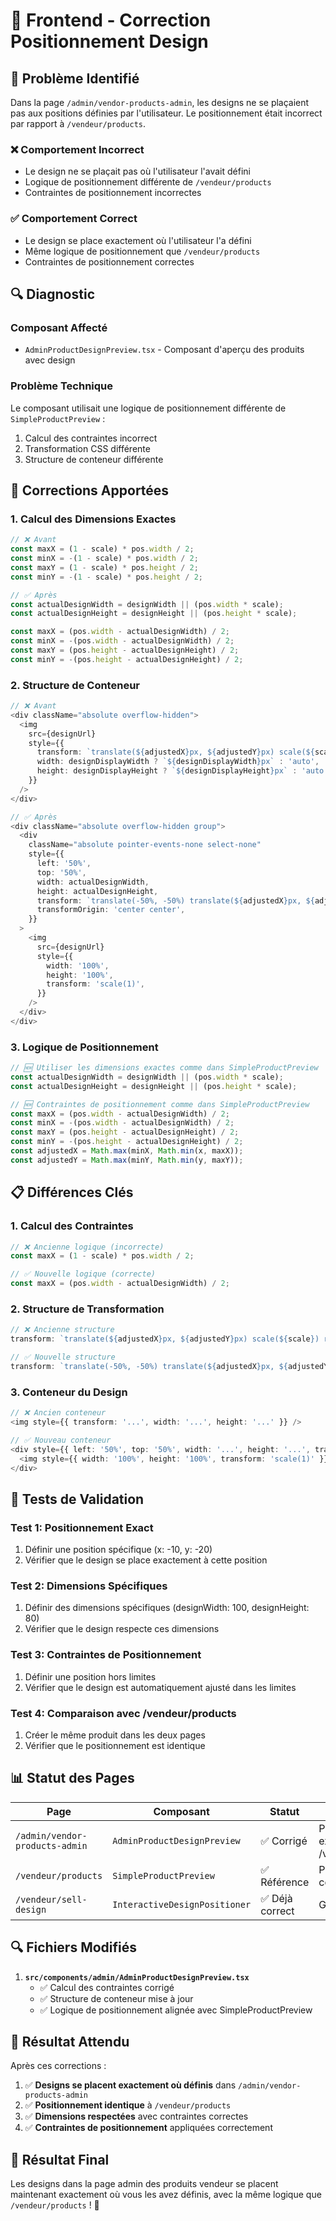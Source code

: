 # 🔧 Frontend - Correction Positionnement Design

## 🚨 **Problème Identifié**

Dans la page `/admin/vendor-products-admin`, les designs ne se plaçaient pas aux positions définies par l'utilisateur. Le positionnement était incorrect par rapport à `/vendeur/products`.

### **❌ Comportement Incorrect**
- Le design ne se plaçait pas où l'utilisateur l'avait défini
- Logique de positionnement différente de `/vendeur/products`
- Contraintes de positionnement incorrectes

### **✅ Comportement Correct**
- Le design se place exactement où l'utilisateur l'a défini
- Même logique de positionnement que `/vendeur/products`
- Contraintes de positionnement correctes

## 🔍 **Diagnostic**

### **Composant Affecté**
- `AdminProductDesignPreview.tsx` - Composant d'aperçu des produits avec design

### **Problème Technique**
Le composant utilisait une logique de positionnement différente de `SimpleProductPreview` :
1. Calcul des contraintes incorrect
2. Transformation CSS différente
3. Structure de conteneur différente

## 🔧 **Corrections Apportées**

### **1. Calcul des Dimensions Exactes**
```typescript
// ❌ Avant
const maxX = (1 - scale) * pos.width / 2;
const minX = -(1 - scale) * pos.width / 2;
const maxY = (1 - scale) * pos.height / 2;
const minY = -(1 - scale) * pos.height / 2;

// ✅ Après
const actualDesignWidth = designWidth || (pos.width * scale);
const actualDesignHeight = designHeight || (pos.height * scale);

const maxX = (pos.width - actualDesignWidth) / 2;
const minX = -(pos.width - actualDesignWidth) / 2;
const maxY = (pos.height - actualDesignHeight) / 2;
const minY = -(pos.height - actualDesignHeight) / 2;
```

### **2. Structure de Conteneur**
```typescript
// ❌ Avant
<div className="absolute overflow-hidden">
  <img
    src={designUrl}
    style={{
      transform: `translate(${adjustedX}px, ${adjustedY}px) scale(${scale}) rotate(${rotation}deg)`,
      width: designDisplayWidth ? `${designDisplayWidth}px` : 'auto',
      height: designDisplayHeight ? `${designDisplayHeight}px` : 'auto',
    }}
  />
</div>

// ✅ Après
<div className="absolute overflow-hidden group">
  <div
    className="absolute pointer-events-none select-none"
    style={{
      left: '50%',
      top: '50%',
      width: actualDesignWidth,
      height: actualDesignHeight,
      transform: `translate(-50%, -50%) translate(${adjustedX}px, ${adjustedY}px) rotate(${rotation || 0}deg)`,
      transformOrigin: 'center center',
    }}
  >
    <img
      src={designUrl}
      style={{
        width: '100%',
        height: '100%',
        transform: 'scale(1)',
      }}
    />
  </div>
</div>
```

### **3. Logique de Positionnement**
```typescript
// 🆕 Utiliser les dimensions exactes comme dans SimpleProductPreview
const actualDesignWidth = designWidth || (pos.width * scale);
const actualDesignHeight = designHeight || (pos.height * scale);

// 🆕 Contraintes de positionnement comme dans SimpleProductPreview
const maxX = (pos.width - actualDesignWidth) / 2;
const minX = -(pos.width - actualDesignWidth) / 2;
const maxY = (pos.height - actualDesignHeight) / 2;
const minY = -(pos.height - actualDesignHeight) / 2;
const adjustedX = Math.max(minX, Math.min(x, maxX));
const adjustedY = Math.max(minY, Math.min(y, maxY));
```

## 📋 **Différences Clés**

### **1. Calcul des Contraintes**
```typescript
// ❌ Ancienne logique (incorrecte)
const maxX = (1 - scale) * pos.width / 2;

// ✅ Nouvelle logique (correcte)
const maxX = (pos.width - actualDesignWidth) / 2;
```

### **2. Structure de Transformation**
```typescript
// ❌ Ancienne structure
transform: `translate(${adjustedX}px, ${adjustedY}px) scale(${scale}) rotate(${rotation}deg)`

// ✅ Nouvelle structure
transform: `translate(-50%, -50%) translate(${adjustedX}px, ${adjustedY}px) rotate(${rotation || 0}deg)`
```

### **3. Conteneur du Design**
```typescript
// ❌ Ancien conteneur
<img style={{ transform: '...', width: '...', height: '...' }} />

// ✅ Nouveau conteneur
<div style={{ left: '50%', top: '50%', width: '...', height: '...', transform: '...' }}>
  <img style={{ width: '100%', height: '100%', transform: 'scale(1)' }} />
</div>
```

## 🧪 **Tests de Validation**

### **Test 1: Positionnement Exact**
1. Définir une position spécifique (x: -10, y: -20)
2. Vérifier que le design se place exactement à cette position

### **Test 2: Dimensions Spécifiques**
1. Définir des dimensions spécifiques (designWidth: 100, designHeight: 80)
2. Vérifier que le design respecte ces dimensions

### **Test 3: Contraintes de Positionnement**
1. Définir une position hors limites
2. Vérifier que le design est automatiquement ajusté dans les limites

### **Test 4: Comparaison avec /vendeur/products**
1. Créer le même produit dans les deux pages
2. Vérifier que le positionnement est identique

## 📊 **Statut des Pages**

| Page | Composant | Statut | Description |
|------|-----------|--------|-------------|
| `/admin/vendor-products-admin` | `AdminProductDesignPreview` | ✅ Corrigé | Positionnement exact comme /vendeur/products |
| `/vendeur/products` | `SimpleProductPreview` | ✅ Référence | Positionnement correct |
| `/vendeur/sell-design` | `InteractiveDesignPositioner` | ✅ Déjà correct | Gestion séparée |

## 🔍 **Fichiers Modifiés**

1. **`src/components/admin/AdminProductDesignPreview.tsx`**
   - ✅ Calcul des contraintes corrigé
   - ✅ Structure de conteneur mise à jour
   - ✅ Logique de positionnement alignée avec SimpleProductPreview

## 🚀 **Résultat Attendu**

Après ces corrections :

1. ✅ **Designs se placent exactement où définis** dans `/admin/vendor-products-admin`
2. ✅ **Positionnement identique** à `/vendeur/products`
3. ✅ **Dimensions respectées** avec contraintes correctes
4. ✅ **Contraintes de positionnement** appliquées correctement

## 🎉 **Résultat Final**

Les designs dans la page admin des produits vendeur se placent maintenant exactement où vous les avez définis, avec la même logique que `/vendeur/products` ! 🎯 